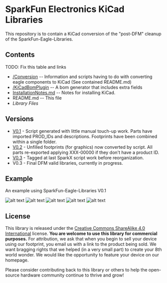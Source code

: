 SparkFun Electronics KiCad Libraries
====================================

This repository is to contain a KiCad conversion of the "post-DFM" cleanup of the SparkFun-Eagle-Libraries.

Contents
-------------------

TODO: Fix this table and links

* [/Conversion](https://github.com/sparkfun/SparkFun-KiCad-Libraries/tree/master/Conversion) -- Information and scripts having to do with converting eagle components to KiCad (See contained README.md)
* [/KiCadBomPlugin](https://github.com/sparkfun/SparkFun-KiCad-Libraries/tree/master/KiCadBomPlugin) -- A bom generator that includes extra fields
* [InstallationNotes.md](https://github.com/sparkfun/SparkFun-KiCad-Libraries/tree/master/InstallationNotes.md) -- Notes for installing KiCad.
* README.md -- This file
* *Library Files*

Versions
-------------------
* [V0.1](https://github.com/sparkfun/SparkFun-KiCad-Libraries/tree/V_0.1) - Script generated with little manual touch-up work.  Parts have imported PROD_IDs and descriptions.  Footprints have been combined within a single folder.
* [V0.2](https://github.com/sparkfun/SparkFun-KiCad-Libraries/tree/V_0.2) - Unfilled footprints (for graphics) now converted by script.  All parts re-exported applying XXX-00000 if they don't have a product ID.
* [V0.3](https://github.com/sparkfun/SparkFun-KiCad-Libraries/tree/V_0.3) - Tagged at last SparkX script work before reorganization.
* V0.3 - Final DFM valid libraries, currently in progress.

Example
-------------------
An example using SparkFun-Eagle-Libraries V0.1

![alt text](https://github.com/sparkfun/SparkFun-KiCad-Libraries/blob/master/Tools/SparkFun-Eagle-Libraries_Conversion/example1.jpg?raw=true "example")
![alt text](https://github.com/sparkfun/SparkFun-KiCad-Libraries/blob/master/Tools/SparkFun-Eagle-Libraries_Conversion/example2.jpg?raw=true "example")
![alt text](https://github.com/sparkfun/SparkFun-KiCad-Libraries/blob/master/Tools/SparkFun-Eagle-Libraries_Conversion/example3.jpg?raw=true "example")
![alt text](https://github.com/sparkfun/SparkFun-KiCad-Libraries/blob/master/Tools/SparkFun-Eagle-Libraries_Conversion/example4.jpg?raw=true "example")
![alt text](https://github.com/sparkfun/SparkFun-KiCad-Libraries/blob/master/Tools/SparkFun-Eagle-Libraries_Conversion/example5.jpg?raw=true "example")

License
-------------------

This library is released under the [Creative Commons ShareAlike 4.0 International](https://creativecommons.org/licenses/by-sa/4.0/) license. 
**You are welcome to use this library for commercial purposes.**
For attribution, we ask that when you begin to sell your device using our footprint, you email us with a link to the product being sold. 
We want bragging rights that we helped (in a very small part) to create your 8th world wonder. 
We would like the opportunity to feature your device on our homepage.

Please consider contributing back to this library or others to help the open-source hardware community continue to thrive and grow! 
